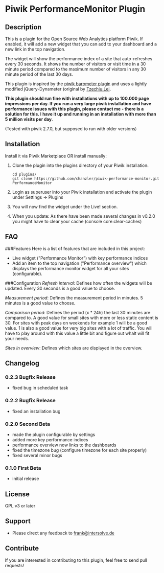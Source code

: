 # Piwik PerformanceMonitor Plugin

## Description

This is a plugin for the Open Source Web Analytics platform Piwik. If enabled, it will add a new widget that you can add to your dashboard and a new link in the top navigation.

The widget will show the performance index of a site that auto-refreshes every 30 seconds. It shows the number of visitors or visit time in a 30 minute period compared to the maximum number of visitors in any 30 minute period of the last 30 days.

This plugin is inspired by the [piwik barometer plugin](https://github.com/halfdan/piwik-barometer-plugin) and uses a lightly modified jQuery-Dynameter (original by [Tzechiu Lei](http://tze1.com/dynameter/).

**This plugin should run fine with installations with up to 100.000 page impressions per day. If you run a very large piwik installation and have performance issues with this plugin, please contact me - there is a solution for this. I have it up and running in an installation with more than 5 million visits per day.**

(Tested with piwik 2.7.0, but supposed to run with older versions)

## Installation

Install it via Piwik Marketplace OR install manually:

1. Clone the plugin into the plugins directory of your Piwik installation.

   ```
   cd plugins/
   git clone https://github.com/chanzler/piwik-performance-monitor.git PerformanceMonitor
   ```

2. Login as superuser into your Piwik installation and activate the plugin under Settings -> Plugins

3. You will now find the widget under the Live! section.

4. When you update: As there have been made several changes in v0.2.0 you might have to clear your cache (console core:clear-caches) 

## FAQ

###Features
Here is a list of features that are included in this project:

* Live widget ("Performance Monitor") with key performance indices
* Add an item to the top navigation ("Performance overview") which displays the performance monitor widget for all your sites (configurable).

###Configuration
*Refresh interval*: Defines how often the widgets will be updated. Every 30 seconds is a good value to choose.

*Measurement period*: Defines the measurement period in minutes. 5 minutes is a good value to choose.

*Comparison period*: Defines the period (x * 24h) the last 30 minutes are compared to. A good value for small sites with more or less static content is 30. For sites with peak days on weekends for example 1 will be a good value. 1 is also a good value for very big sites with a lot of traffic. You will have to play around with this value a little bit and figure out whalt will fit your needs.

*Sites in overview*: Defines which sites are displayed in the overview.  

## Changelog

### 0.2.3 Bugfix Release
* fixed bug in scheduled task

### 0.2.2 Bugfix Release
* fixed an installation bug

### 0.2.0 Second Beta
* made the plugin configurable by settings
* added more key performance indices
* performance overview now links to the dashboards
* fixed the timezone bug (configure timezone for each site properly)
* fixed several minor bugs

### 0.1.0 First Beta
* initial release

## License

GPL v3 or later

## Support

* Please direct any feedback to [frank@intersolve.de](mailto:frank@intersolve.de)

## Contribute

If you are interested in contributing to this plugin, feel free to send pull requests!

